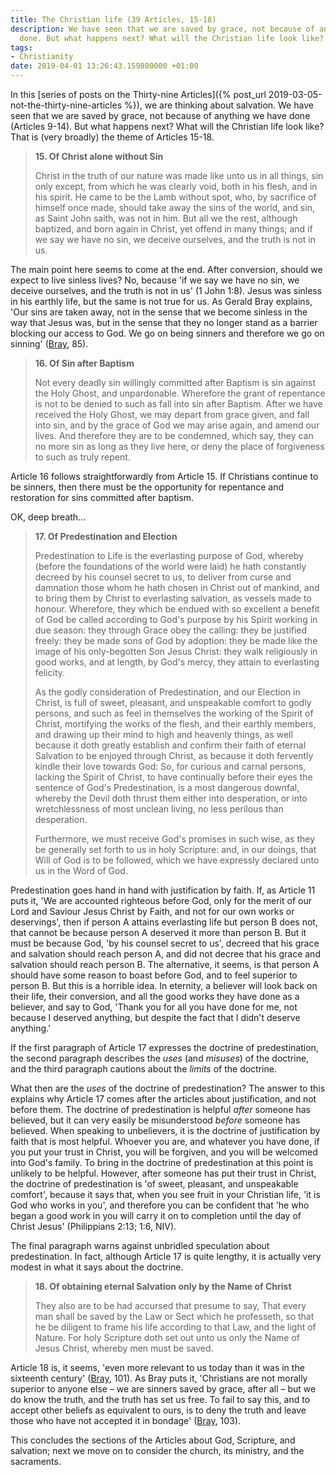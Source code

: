 ```yaml
---
title: The Christian life (39 Articles, 15-18)
description: We have seen that we are saved by grace, not because of anything we have
  done. But what happens next? What will the Christian life look like?
tags:
- Christianity
date: 2019-04-01 13:26:43.159800000 +01:00
---
```

In this [series of posts on the Thirty-nine Articles]({% post_url 2019-03-05-not-the-thirty-nine-articles %}), we are thinking about salvation. We have seen that we are saved by grace, not because of anything we have done (Articles 9-14). But what happens next? What will the Christian life look like? That is (very broadly) the theme of Articles 15-18.

> **15. Of Christ alone without Sin**
>
> Christ in the truth of our nature was made like unto us in all things, sin only except, from which he was clearly void, both in his flesh, and in his spirit. He came to be the Lamb without spot, who, by sacrifice of himself once made, should take away the sins of the world, and sin, as Saint John saith, was not in him. But all we the rest, although baptized, and born again in Christ, yet offend in many things; and if we say we have no sin, we deceive ourselves, and the truth is not in us.

The main point here seems to come at the end. After conversion, should we expect to live sinless lives? No, because 'if we say we have no sin, we deceive ourselves, and the truth is not in us' (1 John 1:8). Jesus was sinless in his earthly life, but the same is not true for us. As Gerald Bray explains, 'Our sins are taken away, not in the sense that we become sinless in the way that Jesus was, but in the sense that they no longer stand as a barrier blocking our access to God. We go on being sinners and therefore we go on sinning' ([Bray][], 85).

> **16. Of Sin after Baptism**
>
> Not every deadly sin willingly committed after Baptism is sin against the Holy Ghost, and unpardonable. Wherefore the grant of repentance is not to be denied to such as fall into sin after Baptism. After we have received the Holy Ghost, we may depart from grace given, and fall into sin, and by the grace of God we may arise again, and amend our lives. And therefore they are to be condemned, which say, they can no more sin as long as they live here, or deny the place of forgiveness to such as truly repent.

Article 16 follows straightforwardly from Article 15. If Christians continue to be sinners, then there must be the opportunity for repentance and restoration for sins committed after baptism.

OK, deep breath...

> **17. Of Predestination and Election**
>
> Predestination to Life is the everlasting purpose of God, whereby (before the foundations of the world were laid) he hath constantly decreed by his counsel secret to us, to deliver from curse and damnation those whom he hath chosen in Christ out of mankind, and to bring them by Christ to everlasting salvation, as vessels made to honour. Wherefore, they which be endued with so excellent a benefit of God be called according to God's purpose by his Spirit working in due season: they through Grace obey the calling: they be justified freely: they be made sons of God by adoption: they be made like the image of his only-begotten Son Jesus Christ: they walk religiously in good works, and at length, by God's mercy, they attain to everlasting felicity.
>
> As the godly consideration of Predestination, and our Election in Christ, is full of sweet, pleasant, and unspeakable comfort to godly persons, and such as feel in themselves the working of the Spirit of Christ, mortifying the works of the flesh, and their earthly members, and drawing up their mind to high and heavenly things, as well because it doth greatly establish and confirm their faith of eternal Salvation to be enjoyed through Christ, as because it doth fervently kindle their love towards God: So, for curious and carnal persons, lacking the Spirit of Christ, to have continually before their eyes the sentence of God's Predestination, is a most dangerous downfal, whereby the Devil doth thrust them either into desperation, or into wretchlessness of most unclean living, no less perilous than desperation.
>
> Furthermore, we must receive God's promises in such wise, as they be generally set forth to us in holy Scripture: and, in our doings, that Will of God is to be followed, which we have expressly declared unto us in the Word of God.

Predestination goes hand in hand with justification by faith. If, as Article 11 puts it, 'We are accounted righteous before God, only for the merit of our Lord and Saviour Jesus Christ by Faith, and not for our own works or deservings', then if person A attains everlasting life but person B does not, that cannot be because person A deserved it more than person B. But it must be because God, 'by his counsel secret to us', decreed that his grace and salvation should reach person A, and did not decree that his grace and salvation should reach person B. The alternative, it seems, is that person A should have some reason to boast before God, and to feel superior to person B. But this is a horrible idea. In eternity, a believer will look back on their life, their conversion, and all the good works they have done as a believer, and say to God, 'Thank you for all you have done for me, not because I deserved anything, but despite the fact that I didn't deserve anything.'

If the first paragraph of Article 17 expresses the doctrine of predestination, the second paragraph describes the _uses_ (and _misuses_) of the doctrine, and the third paragraph cautions about the _limits_ of the doctrine.

What then are the _uses_ of the doctrine of predestination? The answer to this explains why Article 17 comes after the articles about justification, and not before them. The doctrine of predestination is helpful _after_ someone has believed, but it can very easily be misunderstood _before_ someone has believed. When speaking to unbelievers, it is the doctrine of justification by faith that is most helpful. Whoever you are, and whatever you have done, if you put your trust in Christ, you will be forgiven, and you will be welcomed into God's family. To bring in the doctrine of predestination at this point is unlikely to be helpful. However, after someone has put their trust in Christ, the doctrine of predestination is 'of sweet, pleasant, and unspeakable comfort', because it says that, when you see fruit in your Christian life, 'it is God who works in you', and therefore you can be confident that 'he who began a good work in you will carry it on to completion until the day of Christ Jesus' (Philippians 2:13; 1:6, NIV).

The final paragraph warns against unbridled speculation about predestination. In fact, although Article 17 is quite lengthy, it is actually very modest in what it says about the doctrine.

> **18. Of obtaining eternal Salvation only by the Name of Christ**
>
> They also are to be had accursed that presume to say, That every man shall be saved by the Law or Sect which he professeth, so that he be diligent to frame his life according to that Law, and the light of Nature. For holy Scripture doth set out unto us only the Name of Jesus Christ, whereby men must be saved.

Article 18 is, it seems, 'even more relevant to us today than it was in the sixteenth century' ([Bray][], 101). As Bray puts it, 'Christians are not morally superior to anyone else &ndash; we are sinners saved by grace, after all &ndash; but we do know the truth, and the truth has set us free. To fail to say this, and to accept other beliefs as equivalent to ours, is to deny the truth and leave those who have not accepted it in bondage' ([Bray][], 103).

This concludes the sections of the Articles about God, Scripture, and salvation; next we move on to consider the church, its ministry, and the sacraments.

[Bray]: https://www.latimertrust.org/product-page/the-faith-we-confess
